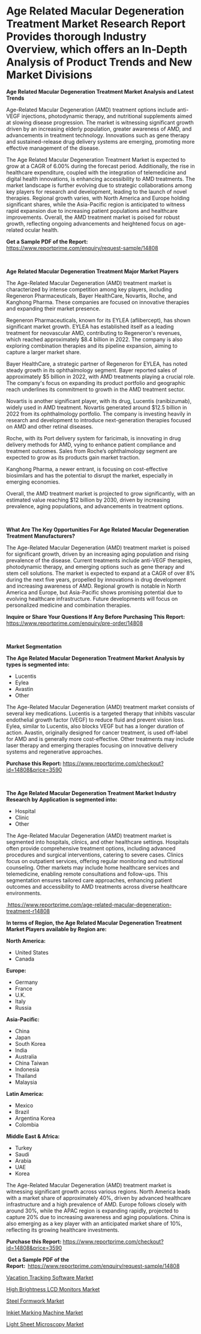 <p><h1>Age Related Macular Degeneration Treatment Market Research Report Provides thorough Industry Overview, which offers an In-Depth Analysis of Product Trends and New Market Divisions</h1></p><p><strong>Age Related Macular Degeneration Treatment Market Analysis and Latest Trends</strong></p>
<p><p>Age-Related Macular Degeneration (AMD) treatment options include anti-VEGF injections, photodynamic therapy, and nutritional supplements aimed at slowing disease progression. The market is witnessing significant growth driven by an increasing elderly population, greater awareness of AMD, and advancements in treatment technology. Innovations such as gene therapy and sustained-release drug delivery systems are emerging, promoting more effective management of the disease.</p><p>The Age Related Macular Degeneration Treatment Market is expected to grow at a CAGR of 6.00% during the forecast period. Additionally, the rise in healthcare expenditure, coupled with the integration of telemedicine and digital health innovations, is enhancing accessibility to AMD treatments. The market landscape is further evolving due to strategic collaborations among key players for research and development, leading to the launch of novel therapies. Regional growth varies, with North America and Europe holding significant shares, while the Asia-Pacific region is anticipated to witness rapid expansion due to increasing patient populations and healthcare improvements. Overall, the AMD treatment market is poised for robust growth, reflecting ongoing advancements and heightened focus on age-related ocular health.</p></p>
<p><strong>Get a Sample PDF of the Report:&nbsp;</strong> <a href="https://www.reportprime.com/enquiry/request-sample/14808?utm_campaign=2669&utm_medium=2&utm_source=Github&utm_content=ia&utm_term=20032025&utm_id=age-related-macular-degeneration-treatment">https://www.reportprime.com/enquiry/request-sample/14808</a></p>
<p>&nbsp;</p>
<p><strong>Age Related Macular Degeneration Treatment Major Market Players</strong></p>
<p><p>The Age-Related Macular Degeneration (AMD) treatment market is characterized by intense competition among key players, including Regeneron Pharmaceuticals, Bayer HealthCare, Novartis, Roche, and Kanghong Pharma. These companies are focused on innovative therapies and expanding their market presence.</p><p>Regeneron Pharmaceuticals, known for its EYLEA (aflibercept), has shown significant market growth. EYLEA has established itself as a leading treatment for neovascular AMD, contributing to Regeneron's revenues, which reached approximately $8.4 billion in 2022. The company is also exploring combination therapies and its pipeline expansion, aiming to capture a larger market share.</p><p>Bayer HealthCare, a strategic partner of Regeneron for EYLEA, has noted steady growth in its ophthalmology segment. Bayer reported sales of approximately $5 billion in 2022, with AMD treatments playing a crucial role. The company's focus on expanding its product portfolio and geographic reach underlines its commitment to growth in the AMD treatment sector.</p><p>Novartis is another significant player, with its drug, Lucentis (ranibizumab), widely used in AMD treatment. Novartis generated around $12.5 billion in 2022 from its ophthalmology portfolio. The company is investing heavily in research and development to introduce next-generation therapies focused on AMD and other retinal diseases.</p><p>Roche, with its Port delivery system for faricimab, is innovating in drug delivery methods for AMD, vying to enhance patient compliance and treatment outcomes. Sales from Roche’s ophthalmology segment are expected to grow as its products gain market traction.</p><p>Kanghong Pharma, a newer entrant, is focusing on cost-effective biosimilars and has the potential to disrupt the market, especially in emerging economies.</p><p>Overall, the AMD treatment market is projected to grow significantly, with an estimated value reaching $12 billion by 2030, driven by increasing prevalence, aging populations, and advancements in treatment options.</p></p>
<p>&nbsp;</p>
<p><strong>What Are The Key Opportunities For Age Related Macular Degeneration Treatment Manufacturers?</strong></p>
<p><p>The Age-Related Macular Degeneration (AMD) treatment market is poised for significant growth, driven by an increasing aging population and rising prevalence of the disease. Current treatments include anti-VEGF therapies, photodynamic therapy, and emerging options such as gene therapy and stem cell solutions. The market is expected to expand at a CAGR of over 8% during the next five years, propelled by innovations in drug development and increasing awareness of AMD. Regional growth is notable in North America and Europe, but Asia-Pacific shows promising potential due to evolving healthcare infrastructure. Future developments will focus on personalized medicine and combination therapies.</p></p>
<p><strong>Inquire or Share Your Questions If Any Before Purchasing This Report:</strong> <a href="https://www.reportprime.com/enquiry/pre-order/14808?utm_campaign=2669&utm_medium=2&utm_source=Github&utm_content=ia&utm_term=20032025&utm_id=age-related-macular-degeneration-treatment">https://www.reportprime.com/enquiry/pre-order/14808</a></p>
<p>&nbsp;</p>
<p><strong>Market Segmentation</strong></p>
<p><strong>The Age Related Macular Degeneration Treatment Market Analysis by types is segmented into:</strong></p>
<p><ul><li>Lucentis</li><li>Eylea</li><li>Avastin</li><li>Other</li></ul></p>
<p><p>The Age-Related Macular Degeneration (AMD) treatment market consists of several key medications. Lucentis is a targeted therapy that inhibits vascular endothelial growth factor (VEGF) to reduce fluid and prevent vision loss. Eylea, similar to Lucentis, also blocks VEGF but has a longer duration of action. Avastin, originally designed for cancer treatment, is used off-label for AMD and is generally more cost-effective. Other treatments may include laser therapy and emerging therapies focusing on innovative delivery systems and regenerative approaches.</p></p>
<p><strong>Purchase this Report:&nbsp;</strong><a href="https://www.reportprime.com/checkout?id=14808&price=3590&utm_campaign=2669&utm_medium=2&utm_source=Github&utm_content=ia&utm_term=20032025&utm_id=age-related-macular-degeneration-treatment">https://www.reportprime.com/checkout?id=14808&price=3590</a></p>
<p>&nbsp;</p>
<p><strong>The Age Related Macular Degeneration Treatment Market Industry Research by Application is segmented into:</strong></p>
<p><ul><li>Hospital</li><li>Clinic</li><li>Other</li></ul></p>
<p><p>The Age-Related Macular Degeneration (AMD) treatment market is segmented into hospitals, clinics, and other healthcare settings. Hospitals often provide comprehensive treatment options, including advanced procedures and surgical interventions, catering to severe cases. Clinics focus on outpatient services, offering regular monitoring and nutritional counseling. Other markets may include home healthcare services and telemedicine, enabling remote consultations and follow-ups. This segmentation ensures tailored care approaches, enhancing patient outcomes and accessibility to AMD treatments across diverse healthcare environments.</p></p>
<p><a href="https://www.reportprime.com/age-related-macular-degeneration-treatment-r14808?utm_campaign=2669&utm_medium=2&utm_source=Github&utm_content=ia&utm_term=20032025&utm_id=age-related-macular-degeneration-treatment">&nbsp;https://www.reportprime.com/age-related-macular-degeneration-treatment-r14808</a></p>
<p><strong>In terms of Region, the Age Related Macular Degeneration Treatment Market Players available by Region are:</strong></p>
<p>
    <p> <strong> North America: </strong>
        <ul>
            <li>United States</li>
            <li>Canada</li>
        </ul>
        </p> 
    <p> <strong> Europe: </strong>
        <ul>
            <li>Germany</li>
            <li>France</li>
            <li>U.K.</li>
            <li>Italy</li>
            <li>Russia</li>
        </ul>
        </p> 
    <p> <strong> Asia-Pacific: </strong>
        <ul>
            <li>China</li>
            <li>Japan</li>
            <li>South Korea</li>
            <li>India</li>
            <li>Australia</li>
            <li>China Taiwan</li>
            <li>Indonesia</li>
            <li>Thailand</li>
            <li>Malaysia</li>
        </ul>
        </p> 
    <p> <strong> Latin America: </strong>
        <ul>
            <li>Mexico</li>
            <li>Brazil</li>
            <li>Argentina Korea</li>
            <li>Colombia</li>
        </ul>
        </p> 
    <p> <strong> Middle East & Africa: </strong>
        <ul>
            <li>Turkey</li>
            <li>Saudi</li>
            <li>Arabia</li>
            <li>UAE</li>
            <li>Korea</li>
        </ul>
    </p>
    </p>
<p><p>The Age-Related Macular Degeneration (AMD) treatment market is witnessing significant growth across various regions. North America leads with a market share of approximately 40%, driven by advanced healthcare infrastructure and a high prevalence of AMD. Europe follows closely with around 30%, while the APAC region is expanding rapidly, projected to capture 20% due to increasing awareness and aging populations. China is also emerging as a key player with an anticipated market share of 10%, reflecting its growing healthcare investments.</p></p>
<p><strong>Purchase this Report: </strong><a href="https://www.reportprime.com/checkout?id=14808&price=3590&utm_campaign=2669&utm_medium=2&utm_source=Github&utm_content=ia&utm_term=20032025&utm_id=age-related-macular-degeneration-treatment">https://www.reportprime.com/checkout?id=14808&price=3590</a></p>
<p>&nbsp;<strong>Get a Sample PDF of the Report:&nbsp;&nbsp;</strong><a href="https://www.reportprime.com/enquiry/request-sample/14808?utm_campaign=2669&utm_medium=2&utm_source=Github&utm_content=ia&utm_term=20032025&utm_id=age-related-macular-degeneration-treatment">https://www.reportprime.com/enquiry/request-sample/14808</a></p>
<p><strong></strong></p>
<p><p><a href="https://github.com/qetelosooya/Market-Research-Report-List-1/blob/main/vacation-tracking-software-market.md?utm_campaign=2669&utm_medium=2&utm_source=Github&utm_content=ia&utm_term=20032025&utm_id=age-related-macular-degeneration-treatment">Vacation Tracking Software Market</a></p><p><a href="https://www.linkedin.com/pulse/forecasting-future-high-brightness-lcd-monitors-market-size-5barf?utm_campaign=2669&utm_medium=2&utm_source=Github&utm_content=ia&utm_term=20032025&utm_id=age-related-macular-degeneration-treatment">High Brightness LCD Monitors Market</a></p><p><a href="https://www.linkedin.com/pulse/steel-formwork-market-size-current-development-sales-revenue-t2gff?utm_campaign=2669&utm_medium=2&utm_source=Github&utm_content=ia&utm_term=20032025&utm_id=age-related-macular-degeneration-treatment">Steel Formwork Market</a></p><p><a href="https://www.linkedin.com/pulse/key-trends-fueling-inkjet-marking-machine-market-growth-from-u7cbf?utm_campaign=2669&utm_medium=2&utm_source=Github&utm_content=ia&utm_term=20032025&utm_id=age-related-macular-degeneration-treatment">Inkjet Marking Machine Market</a></p><p><a href="https://www.linkedin.com/pulse/comprehensive-report-light-sheet-microscopy-market-2025-2032-onrxf?utm_campaign=2669&utm_medium=2&utm_source=Github&utm_content=ia&utm_term=20032025&utm_id=age-related-macular-degeneration-treatment">Light Sheet Microscopy Market</a></p></p>